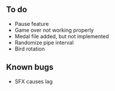 ## To do
- Pause feature
- Game over not working properly
- Medal file added, but not implemented
- Randomize pipe interval
- Bird rotation

## Known bugs
- SFX causes lag